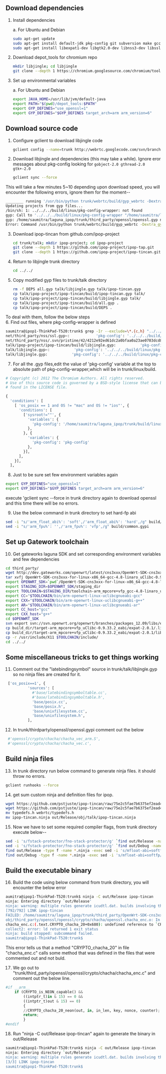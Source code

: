 ## Download dependencies

1.  Install dependencies

    a. For Ubuntu and Debian

    ```bash
    sudo apt-get update
    sudo apt-get install default-jdk pkg-config git subversion make gcc g++ python
    sudo apt-get install libexpat1-dev libgtk2.0-dev libnss3-dev libssl-dev 
    ```
2.  Download depot_tools for chromium repo

    ```bash
    mkdir libjingle; cd libjingle
    git clone --depth 1 https://chromium.googlesource.com/chromium/tools/depot_tools.git
    ```  

3.  Set up environmental variables

    a. For Ubuntu and Debian

    ```bash
    export JAVA_HOME=/usr/lib/jvm/default-java
    export PATH="$(pwd)/depot_tools:$PATH"
    export GYP_DEFINES="use_openssl=1"
    export GYP_DEFINES="$GYP_DEFINES target_arch=arm arm_version=6"
    ```
## Download source code

1.  Configure gclient to download libjingle code

    ```bash
    gclient config --name=trunk http://webrtc.googlecode.com/svn/branches/3.52
    ```  
2.  Download libjingle and dependencies (this may take a while). Ignore eror messages 
    about pkg-config looking for `gobject-2.0 gthread-2.0 gtk+-2.0`

    ```bash
    gclient sync --force
    ```  
This will take a few minutes 5~10 depending upon download speed, you will encounter the following errors, ignore them for the moment--
```bash
________ running '/usr/bin/python trunk/webrtc/build/gyp_webrtc -Dextra_gyp_flag=0' in '/home/saumitra/laguna_ipop'
Updating projects from gyp files...
/bin/sh: 1: ../../../build/linux/pkg-config-wrapper: not found
gyp: Call to '../../../build/linux/pkg-config-wrapper "/home/saumitra/laguna_ipop/trunk/arm-sysroot" "arm" --libs-only-L --libs-only-other nss' returned exit status 127.
gyp: /home/saumitra/laguna_ipop/trunk/third_party/openssl/openssl.gyp not found (cwd: /home/saumitra/laguna_ipop)
Error: Command /usr/bin/python trunk/webrtc/build/gyp_webrtc -Dextra_gyp_flag=0 returned non-zero exit status 1 in /home/saumitra/laguna_ipop

```  
3.  Download ipop-tincan from github.com/ipop-project

    ```bash
    cd trunk/talk; mkdir ipop-project; cd ipop-project
    git clone --depth 1 https://github.com/ipop-project/ipop-tap.git
    git clone --depth 1 https://github.com/ipop-project/ipop-tincan.git
    ```  
4.  Return to libjingle trunk directory

    ```bash
    cd ../../
    ```

5.  Copy modified gyp files to trunk/talk directory

    ```bash
    rm -f DEPS all.gyp talk/libjingle.gyp talk/ipop-tincan.gyp
    cp talk/ipop-project/ipop-tincan/build/ipop-tincan.gyp talk/
    cp talk/ipop-project/ipop-tincan/build/libjingle.gyp talk/
    cp talk/ipop-project/ipop-tincan/build/all.gyp .
    cp talk/ipop-project/ipop-tincan/build/DEPS .
    ```  
To deal with them, follow the below steps  
6. Find out files, where pkg-config-wrapper is defined  
```bash
saumitra@ipop1-ThinkPad-T520:trunk$ grep -Ir --exclude=\*.{c,h} "../../../build/linux/pkg-config-wrapper" *
net/third_party/nss/ssl.gyp~:            'pkg-config': '../../../build/linux/pkg-config-wrapper "<(sysroot)" "<(target_arch)"',
net/third_party/nss/.svn/pristine/42/4212e92ed61dc2a0bfaa0a23ae0703dcd811161c.svn-base~:            'pkg-config': '../../../build/linux/pkg-config-wrapper "<(sysroot)" "<(target_arch)"',
talk/ipop-project/ipop-tincan/build/libjingle.gyp:           'pkg-config': '../../../build/linux/pkg-config-wrapper "<(sysroot)" "<(target_arch)"',
talk/libjingle.gyp~:           'pkg-config': '../../../build/linux/pkg-config-wrapper "<(sysroot)" "<(target_arch)"',
talk/libjingle.gyp:           'pkg-config': '../../../build/linux/pkg-config-wrapper "<(sysroot)" "<(target_arch)"',
```   
7. For all the .gyp files,edit the value of 'pkg-config' variable at the top to absolute path of pkg-config-wrapper,which will be in trunk/linux/build.  
```python
# Copyright (c) 2012 The Chromium Authors. All rights reserved.
# Use of this source code is governed by a BSD-style license that can be
# found in the LICENSE file.

{
  'conditions': [
    [ 'os_posix == 1 and OS != "mac" and OS != "ios"', {
      'conditions': [
        ['sysroot!=""', {
          'variables': {
            'pkg-config': '/home/saumitra/laguna_ipop/trunk/build/linux/pkg-config-wrapper "<(sysroot)" "<(target_arch)"',
          },
        }, {
          'variables': {
            'pkg-config': 'pkg-config'
          },
        }],
      ],
    }],
  ],  
```    
8. Just to be sure set few environment variables again  
```bash
export GYP_DEFINES="use_openssl=1"
export GYP_DEFINES="$GYP_DEFINES target_arch=arm arm_version=6" 
```  
 
execute 'gclient sync --force in trunk directory again to download openssl and this time there will be no errors. 

9. Use the below command  in trunk directory to set hard-fp abi   
```bash
sed -i "s/'arm_float_abi%': 'soft',/'arm_float_abi%': 'hard',/g" build/common.gypi
sed -i "s/'arm_fpu%': '',/'arm_fpu%': 'vfp',/g" build/common.gypi
```    
## Set up Gatework toolchain  

10. Get gateworks laguna SDK and set corresponding environment variables and few dependencies
```bash
cd third_party/
wget http://dev.gateworks.com/openwrt/latest/cns3xxx/OpenWrt-SDK-cns3xxx-for-linux-x86_64-gcc-4.8-linaro_uClibc-0.9.33.2.tar.bz2
tar xvfj OpenWrt-SDK-cns3xxx-for-linux-x86_64-gcc-4.8-linaro_uClibc-0.9.33.2.tar.bz2 
export OPENWRT_SDK=`pwd`/OpenWrt-SDK-cns3xxx-for-linux-x86_64-gcc-4.8-linaro_uClibc-0.9.33.2
export STAGING_DIR=$OPENWRT_SDK/staging_dir
export TOOLCHAIN=$STAGING_DIR/toolchain-arm_mpcore+vfp_gcc-4.8-linaro_uClibc-0.9.33.2_eabi
export CC="$TOOLCHAIN/bin/arm-openwrt-linux-uclibcgnueabi-gcc"
export CXX="$TOOLCHAIN/bin/arm-openwrt-linux-uclibcgnueabi-g++"
export AR="$TOOLCHAIN/bin/arm-openwrt-linux-uclibcgnueabi-ar"
export CC_host="gcc"
export CXX_host="g++"
cd $OPENWRT_SDK
svn export svn://svn.openwrt.org/openwrt/branches/packages_12.09/libs/expat package/expat; make
cp build_dir/target-arm_mpcore+vfp_uClibc-0.9.33.2_eabi/expat-2.0.1/.libs/libexpat.a $TOOLCHAIN/lib
cp build_dir/target-arm_mpcore+vfp_uClibc-0.9.33.2_eabi/expat-2.0.1/lib/*.h $TOOLCHAIN/include/
cp -r /usr/include/X11 $TOOLCHAIN/include/
cd ../../
```    
## Some miscellaneous tricks to get things working  

11. Comment out the "latebindingsymbol" source in trunk/talk/libjingle.gyp so no ninja files are created for it.
```python
 ['os_posix==1', {
          'sources': [
            #'base/latebindingsymboltable.cc',
            #'base/latebindingsymboltable.h',
            'base/posix.cc',
            'base/posix.h',
            'base/unixfilesystem.cc',
            'base/unixfilesystem.h',
          ],
```
12. In trunk/thirdparty/openssl/openssl.gypi comment out the below  
```python
 #'openssl/crypto/chacha/chacha_vec_arm.S',
 #'openssl/crypto/chacha/chacha_vec.c',
```   
## Build ninja files  
 
13. In trunk directory run below command to generate ninja files. it should throw no errors.
```bash
gclient runhooks --force
```  
14. get sum custom ninja and definition files for ipop.  
```bash
wget https://github.com/pstjuste/ipop-tincan/raw/75e2c5fae7b6375ef2ead4a93595275492a6a259/build/typedefs.h
wget https://github.com/pstjuste/ipop-tincan/raw/75e2c5fae7b6375ef2ead4a93595275492a6a259/build/ipop-tincan.ninja
mv typedefs.h webrtc/typedefs.h
mv ipop-tincan.ninja out/Release/obj/talk/ipop-tincan.ninja
```   
15. Now we have to set some required compiler flags, from trunk directory execute below--
```bash
sed -i 's/fstack-protector/fno-stack-protector/g' `find out/Release -name *.ninja`
sed -i 's/fstack-protector/fno-stack-protector/g' `find out/Debug -name *.ninja`
find out/Release -type f -name *.ninja -exec sed -i 's/mfloat-abi=softfp/mfloat-abi=hard/g' {} +
find out/Debug -type f -name *.ninja -exec sed -i 's/mfloat-abi=softfp/mfloat-abi=hard/g' {} +
```   
## Build the executable binary  
 
16. Build the code using below command from trunk directory, you will encounter the below error
```bash
aumitra@ipop1-ThinkPad-T520:trunk$ ninja -C out/Release ipop-tincan
ninja: Entering directory `out/Release'
ninja: warning: multiple rules generate icudtl.dat. builds involving this target will not be correct; continuing anyway
[792/792] LINK ipop-tincan
FAILED: /home/saumitra/laguna_ipop/trunk/third_party/OpenWrt-SDK-cns3xxx-for-linux-x86_64-gcc-4.8-linaro_uClibc-0.9.33.2/staging_dir/toolchain-arm_mpcore+vfp_gcc-4.8-linaro_uClibc-0.9.33.2_eabi/bin/arm-openwrt-linux-uclibcgnueabi-g++ -Wl,--fatal-warnings -Wl,-z,now -Wl,-z,relro -pthread -Wl,-z,noexecstack -fPIC -Wl,-O1 -Wl,--as-needed -Wl,--gc-sections -o ipop-tincan -Wl,--start-group obj/talk/ipop-project/ipop-tincan/src/ipop-tincan.tincan.o obj/talk/ipop-project/ipop-tincan/src/ipop-tincan.tincanconnectionmanager.o obj/talk/ipop-project/ipop-tincan/src/ipop-tincan.xmppnetwork.o obj/talk/ipop-project/ipop-tincan/src/ipop-tincan.controlleraccess.o obj/talk/ipop-project/ipop-tincan/src/ipop-tincan.tincanxmppsocket.o obj/talk/ipop-project/ipop-tincan/src/ipop-tincan.tincan_utils.o obj/talk/xmpp/ipop-tincan.jingleinfotask.o obj/third_party/openssl/libopenssl.a obj/talk/libjingle_p2p.a obj/third_party/jsoncpp/libjsoncpp.a obj/talk/libipop-tap.a obj/third_party/libsrtp/libsrtp.a obj/talk/libjingle.a  -Wl,--end-group -ldl -lrt -lexpat
obj/third_party/openssl/openssl/crypto/chacha/openssl.chacha_enc.o: In function `CRYPTO_chacha_20':
chacha_enc.c:(.text.CRYPTO_chacha_20+0x680): undefined reference to `CRYPTO_chacha_20_neon'
collect2: error: ld returned 1 exit status
ninja: build stopped: subcommand failed.
saumitra@ipop1-ThinkPad-T520:trunk$ 
```  
This error tells us that a method "CRYPTO_chacha_20" in file "chacha_enc.c" calls some method that was defined in the files that were commented out and not buld.  
  
17. We go out to "trunk/third_party/openssl/openssl/crypto/chacha/chacha_enc.c" and comment out the below line.  
```python
#if __arm__
	if (CRYPTO_is_NEON_capable() &&
	    ((intptr_t)in & 15) == 0 &&
	    ((intptr_t)out & 15) == 0)
		{
		//CRYPTO_chacha_20_neon(out, in, in_len, key, nonce, counter);
		return;
		}
#endif
```  
18. Run "ninja -C out/Release ipop-tincan" again to generate the binary in out/Release
```bash
saumitra@ipop1-ThinkPad-T520:trunk$ ninja -C out/Release ipop-tincan
ninja: Entering directory `out/Release'
ninja: warning: multiple rules generate icudtl.dat. builds involving this target will not be correct; continuing anyway
[3/3] LINK ipop-tincan
saumitra@ipop1-ThinkPad-T520:trunk$ 
```